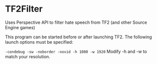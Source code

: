 # TF2Filter
Uses Perspective API to filter hate speech from TF2 (and other Source Engine games)

This program can be started before or after launching TF2.
The following launch options must be specified:


`-condebug -sw -noborder -novid -h 1080 -w 1920`
Modify -h and -w to match your resolution.
